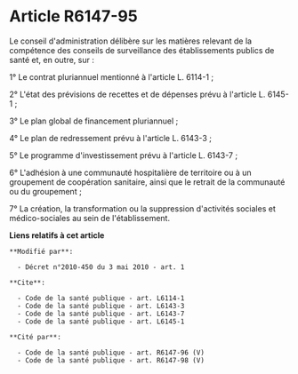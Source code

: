# Article R6147-95

Le conseil d'administration délibère sur les matières relevant de la compétence des conseils de surveillance des
établissements publics de santé et, en outre, sur : 

1° Le contrat pluriannuel mentionné à l'article L. 6114-1 ; 

2° L'état des prévisions de recettes et de dépenses prévu à l'article L. 6145-1 ; 

3° Le plan global de financement pluriannuel ; 

4° Le plan de redressement prévu à l'article L. 6143-3 ; 

5° Le programme d'investissement prévu à l'article L. 6143-7 ; 

6° L'adhésion à une communauté hospitalière de territoire ou à un groupement de coopération sanitaire, ainsi que le retrait
de la communauté ou du groupement ; 

7° La création, la transformation ou la suppression d'activités sociales et médico-sociales au sein de l'établissement.

**Liens relatifs à cet article**

	**Modifié par**:

	  - Décret n°2010-450 du 3 mai 2010 - art. 1

	**Cite**:

	  - Code de la santé publique - art. L6114-1
	  - Code de la santé publique - art. L6143-3
	  - Code de la santé publique - art. L6143-7
	  - Code de la santé publique - art. L6145-1

	**Cité par**:

	  - Code de la santé publique - art. R6147-96 (V)
	  - Code de la santé publique - art. R6147-98 (V)
